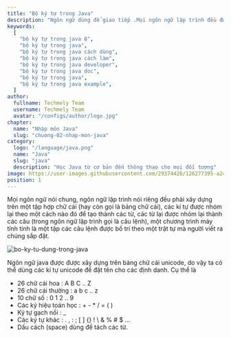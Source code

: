 ```yaml
---
title: "Bộ ký tự trong Java"
description: "Ngôn ngữ dùng để giao tiếp .Mọi ngôn ngữ lập trình đều được xây dựng từ một bộ ký tự nào đó. Ngôn ngữ Java cũng vậy, và bài này chúng ta cùng tìm hiểu xem bộ ký tự trong Java nhé"
keywords:
  [
    "bộ ký tự trong java 8",
    "bộ ký tự trong java",
    "bộ ký tự trong java cách dùng",
    "bộ ký tự trong java cách làm",
    "bộ ký tự trong java developer",
    "bộ ký tự trong java doc",
    "bộ ký tự trong java",
    "bộ ký tự trong java example",
  ]
author:
  fullname: Techmely Team
  username: Techmely Team
  avatar: "/configs/author/logo.jpg"
chapter:
  name: "Nhập môn Java"
  slug: "chuong-02-nhap-mon-java"
category:
  logo: "/language/java.png"
  name: "Java"
  slug: "java"
  description: "Học Java từ cơ bản đến thông thạo cho mọi đối tượng"
image: https://user-images.githubusercontent.com/29374426/126277395-a24c6713-0e4d-4d7d-9e56-9002ddb4c73a.png
position: 1
---
```


Mọi ngôn ngữ nói chung, ngôn ngữ lập trình nói riêng đều phải xây dựng trên một tập hợp chữ cái (hay còn gọi là bảng chữ cái), các kí tự được nhóm lại theo một cách nào đó để tạo thành các từ, các từ lại được nhóm lại thành các câu (trong ngôn ngữ lập trình gọi là câu lệnh), một chương trình máy tính tính là một tập các câu lệnh được bố trí theo một trật tự mà người viết ra chúng sắp đặt.

![bo-ky-tu-dung-trong-java](https://user-images.githubusercontent.com/29374426/126277395-a24c6713-0e4d-4d7d-9e56-9002ddb4c73a.png)

Ngôn ngữ java được được xây dựng trên bảng chữ cái unicode, do vậy ta có thể dùng các kí tự unicode để đặt tên cho các định danh. Cụ thể là

- 26 chữ cái hoa : A B C .. Z
- 26 chữ cái thường : a b c .. z
- 10 chữ số : 0 1 2 .. 9
- Các ký hiệu toán học : + - \* / = ( )
- Ký tự gạch nối : \_
- Các ký tự khác : . , : ; [ ] {} ! \ & % # $ ...
- Dấu cách (space) dùng để tách các từ.
